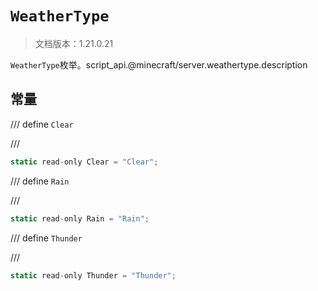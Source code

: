 # `WeatherType`

> 文档版本：1.21.0.21

`WeatherType`枚举。script_api.@minecraft/server.weathertype.description

## 常量

/// define
`Clear`


///

```js
static read-only Clear = "Clear";
```


/// define
`Rain`


///

```js
static read-only Rain = "Rain";
```


/// define
`Thunder`


///

```js
static read-only Thunder = "Thunder";
```

